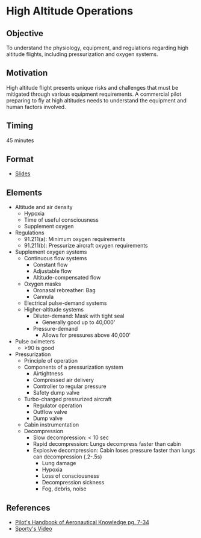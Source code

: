 # High Altitude Operations

## Objective

To understand the physiology, equipment, and regulations regarding high altitude flights, including pressurization and oxygen systems.

## Motivation

High altitude flight presents unique risks and challenges that must be mitigated through various equipment requirements. A commercial pilot preparing to fly at high altitudes needs to understand the equipment and human factors involved.

## Timing

45 minutes

## Format

- [Slides](/slides/high-altitude-flight.pdf)

## Elements

- Altitude and air density
  - Hypoxia
  - Time of useful consciousness
  - Supplement oxygen
- Regulations
  - 91.211(a): Minimum oxygen requirements
  - 91.211(b): Pressurize aircraft oxygen requirements
- Supplement oxygen systems
  - Continuous flow systems
    - Constant flow
    - Adjustable flow
    - Altitude-compensated flow
  - Oxygen masks
    - Oronasal rebreather: Bag
    - Cannula
  - Electrical pulse-demand systems
  - Higher-altitude systems
    - Diluter-demand: Mask with tight seal
      - Generally good up to 40,000'
    - Pressure-demand
      - Allows for pressures above 40,000'
- Pulse oximeters
  - &gt;90 is good
- Pressurization
  - Principle of operation
  - Components of a pressurization system
    - Airtightness
    - Compressed air delivery
    - Controller to regular pressure
    - Safety dump valve
  - Turbo-charged pressurized aircraft
    - Regulator operation
    - Outflow valve
    - Dump valve
  - Cabin instrumentation
  - Decompression
    - Slow decompression: &lt; 10 sec
    - Rapid decompression: Lungs decompress faster than cabin
    - Explosive decompression: Cabin loses pressure faster than lungs can decompression (.2-.5s)
      - Lung damage
      - Hypoxia
      - Loss of consciousness
      - Decompression sickness
      - Fog, debris, noise

## References

- [Pilot's Handbook of Aeronautical Knowledge pg. 7-34](/_references/PHAK/7-34)
- [Sporty's Video](https://www.youtube.com/watch?v=ZdY4WV8w5JY)
